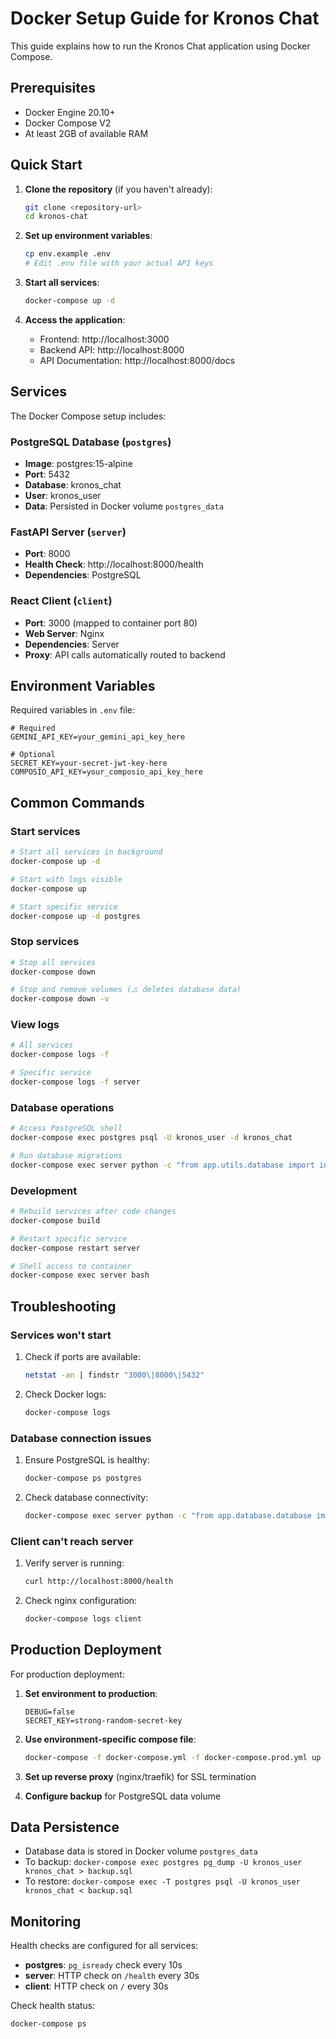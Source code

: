 # Docker Setup Guide for Kronos Chat

This guide explains how to run the Kronos Chat application using Docker Compose.

## Prerequisites

- Docker Engine 20.10+ 
- Docker Compose V2
- At least 2GB of available RAM

## Quick Start

1. **Clone the repository** (if you haven't already):
   ```bash
   git clone <repository-url>
   cd kronos-chat
   ```

2. **Set up environment variables**:
   ```bash
   cp env.example .env
   # Edit .env file with your actual API keys
   ```

3. **Start all services**:
   ```bash
   docker-compose up -d
   ```

4. **Access the application**:
   - Frontend: http://localhost:3000
   - Backend API: http://localhost:8000
   - API Documentation: http://localhost:8000/docs

## Services

The Docker Compose setup includes:

### PostgreSQL Database (`postgres`)
- **Image**: postgres:15-alpine
- **Port**: 5432
- **Database**: kronos_chat
- **User**: kronos_user
- **Data**: Persisted in Docker volume `postgres_data`

### FastAPI Server (`server`)
- **Port**: 8000
- **Health Check**: http://localhost:8000/health
- **Dependencies**: PostgreSQL

### React Client (`client`)
- **Port**: 3000 (mapped to container port 80)
- **Web Server**: Nginx
- **Dependencies**: Server
- **Proxy**: API calls automatically routed to backend

## Environment Variables

Required variables in `.env` file:

```env
# Required
GEMINI_API_KEY=your_gemini_api_key_here

# Optional
SECRET_KEY=your-secret-jwt-key-here
COMPOSIO_API_KEY=your_composio_api_key_here
```

## Common Commands

### Start services
```bash
# Start all services in background
docker-compose up -d

# Start with logs visible
docker-compose up

# Start specific service
docker-compose up -d postgres
```

### Stop services
```bash
# Stop all services
docker-compose down

# Stop and remove volumes (⚠️ deletes database data)
docker-compose down -v
```

### View logs
```bash
# All services
docker-compose logs -f

# Specific service
docker-compose logs -f server
```

### Database operations
```bash
# Access PostgreSQL shell
docker-compose exec postgres psql -U kronos_user -d kronos_chat

# Run database migrations
docker-compose exec server python -c "from app.utils.database import init_db; init_db()"
```

### Development
```bash
# Rebuild services after code changes
docker-compose build

# Restart specific service
docker-compose restart server

# Shell access to container
docker-compose exec server bash
```

## Troubleshooting

### Services won't start
1. Check if ports are available:
   ```bash
   netstat -an | findstr "3000\|8000\|5432"
   ```

2. Check Docker logs:
   ```bash
   docker-compose logs
   ```

### Database connection issues
1. Ensure PostgreSQL is healthy:
   ```bash
   docker-compose ps postgres
   ```

2. Check database connectivity:
   ```bash
   docker-compose exec server python -c "from app.database.database import test_connection; test_connection()"
   ```

### Client can't reach server
1. Verify server is running:
   ```bash
   curl http://localhost:8000/health
   ```

2. Check nginx configuration:
   ```bash
   docker-compose logs client
   ```

## Production Deployment

For production deployment:

1. **Set environment to production**:
   ```env
   DEBUG=false
   SECRET_KEY=strong-random-secret-key
   ```

2. **Use environment-specific compose file**:
   ```bash
   docker-compose -f docker-compose.yml -f docker-compose.prod.yml up -d
   ```

3. **Set up reverse proxy** (nginx/traefik) for SSL termination

4. **Configure backup** for PostgreSQL data volume

## Data Persistence

- Database data is stored in Docker volume `postgres_data`
- To backup: `docker-compose exec postgres pg_dump -U kronos_user kronos_chat > backup.sql`
- To restore: `docker-compose exec -T postgres psql -U kronos_user kronos_chat < backup.sql`

## Monitoring

Health checks are configured for all services:
- **postgres**: `pg_isready` check every 10s
- **server**: HTTP check on `/health` every 30s  
- **client**: HTTP check on `/` every 30s

Check health status:
```bash
docker-compose ps
```
